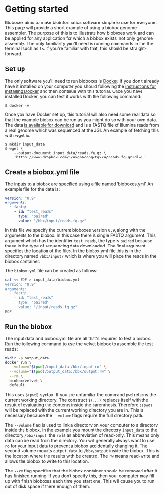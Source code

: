 # Getting started

Bioboxes aims to make bioinformatics software simple to use for everyone. This
page will provide a short example of using a biobox genome assembler. The
purpose of this is to illustrate how bioboxes work and can be applied for any
application for which a biobox exists, not only genome assembly. The only
familiarity you'll need is running commands in the the terminal such as `ls`.
If you're familiar with that, this should be straight-forward.

## Set up

The only software you'll need to run bioboxes is [Docker][]. If you don't
already have it installed on your computer you should following the
[instructions for installing Docker][install] and then continue with this
tutorial. Once you have installed Docker, you can test it works with the
following command:

~~~ shell
$ docker -v
~~~

[Docker]: http://www.docker.com
[install]: https://docs.docker.com/installation/

Once you have Docker set up, this tutorial will also need some real data so
that the example biobox can be run as you might do so with your own data. The
data [is available for download][data] and is a FASTQ file of Illumina reads
from a real genome which was sequenced at the JGI. An example of fetching this
with wget is:

[data]: https://www.dropbox.com/s/uxgn6cqngctqv74/reads.fq.gz?dl=1

~~~ shell
$ mkdir input_data
$ wget \
    --output-document input_data/reads.fq.gz \
    'https://www.dropbox.com/s/uxgn6cqngctqv74/reads.fq.gz?dl=1'
~~~

## Create a biobox.yml file

The inputs to a biobox are specified using a file named 'bioboxes.yml' An
example file for the data is:

~~~ yaml
version: "0.9"
arguments:
  - fastq:
    - id: "test_reads"
      type: "paired"
      value: "/bbx/input/reads.fq.gz"
~~~

In this file we specify the current bioboxes version `0.9`, along with the
arguments to the biobox. In this case there is single FASTQ argument. This
argument which has the identifier `test_reads`, the type is `paired` because
these is the type of sequencing data downloaded. The final argument specifies
the location of the files. In the biobox.yml file this is in the directory
named `/bbx/input/` which is where you will place the reads in the biobox
container.

The `biobox.yml` file can be created as follows:

~~~ bash
cat << EOF > input_data/biobox.yml
version: "0.9"
arguments:
  - fastq:
    - id: "test_reads"
      type: "paired"
      value: "/input/reads.fq.gz"
EOF
~~~

## Run the biobox

The input data and biobox.yml file are all that's required to test a biobox.
Run the following command to use the velvet biobox to assemble the test reads:

~~~ bash
mkdir -p output_data
docker run \
  --volume="$(pwd)/input_data:/bbx/input:ro" \
  --volume="$(pwd)/output_data:/bbx/output:rw" \
  --rm \
  biobox/velvet \
  default
~~~

This uses `$(pwd)` syntax. If you are unfamiliar the command `pwd` returns the
current working directory. The construct `$(...)` replaces itself with the
result of evaluating the contents inside the parenthesis. Therefore `$(pwd)`
will be replaced with the current working directory you are in. This is
necessary because the `--volume` flags require the full directory path.

The `--volume` flag is used to link a directory on your computer to a directory
inside the biobox. In the example you mount the directory `input_data` to the
directory `/bbx/input`, the `ro` is an abbreviation of read-only. This means
only data can be read from the directory. You will generally always want to use
`ro` for your input data to prevent a biobox accidentally changing it. The
second volume mounts `output_data` to `/bbx/output` inside the biobox. This is
the location where the results with be created. The `rw` means read-write and
allows the biobox to write to this location.

The `--rm` flag specifies that the biobox container should be removed after it
has finished running. If you don't specify this, then your computer may fill up
with finish bioboxes each time you start one. This will cause you to run out of
disk space if there enough of them.
